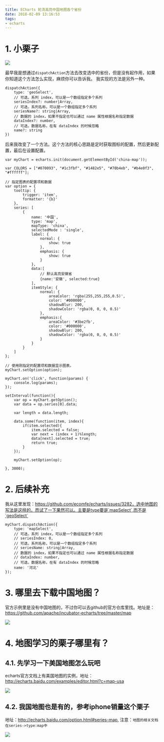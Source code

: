 ```yaml
---
title: ECharts 轮流高亮中国地图各个省份
date: 2018-02-09 13:16:53
tags:
- echarts
---
```


# 1. 小栗子

![](/images/20180209131759_k10o0Z_bVVWEB.jpeg)

最早我是想通过`dispatchAction`方法去改变选中的省份，但是没有起作用，如果你知道这个方法怎么实现，麻烦你可以告诉我。
我实现的方法是另外一种。

```
dispatchAction({
    type: 'geoSelect',
    // 可选，系列 index，可以是一个数组指定多个系列
    seriesIndex?: number|Array,
    // 可选，系列名称，可以是一个数组指定多个系列
    seriesName?: string|Array,
    // 数据的 index，如果不指定也可以通过 name 属性根据名称指定数据
    dataIndex?: number,
    // 可选，数据名称，在有 dataIndex 的时候忽略
    name?: string
})
```

后来我改变了一个方法。这个方法的核心思路是定时获取图标的配置，然后更新配置，最后在设置配置。
```
var myChart = echarts.init(document.getElementById('china-map'));

var COLORS = ["#070093", "#1c3fbf", "#1482e5", "#70b4eb", "#b4e0f3", "#ffffff"];

// 指定图表的配置项和数据
var option = {
    tooltip: {
        trigger: 'item',
        formatter: '{b}'
    },
    series: [
        {
            name: '中国',
            type: 'map',
            mapType: 'china',
            selectedMode : 'single',
            label: {
                normal: {
                    show: true
                },
                emphasis: {
                    show: true
                }
            },
            data:[
                // 默认高亮安徽省
                {name:'安徽', selected:true}
            ],
            itemStyle: {
                normal: {
                    areaColor: 'rgba(255,255,255,0.5)',
                    color: '#000000',
                    shadowBlur: 200,
                    shadowColor: 'rgba(0, 0, 0, 0.5)'
                },
                emphasis:{
                    areaColor: '#3be2fb',
                    color: '#000000',
                    shadowBlur: 200,
                    shadowColor: 'rgba(0, 0, 0, 0.5)'
                }
            }
        }
    ]
};

// 使用刚指定的配置项和数据显示图表。
myChart.setOption(option);

myChart.on('click', function(params) {
    console.log(params);
});

setInterval(function(){
    var op = myChart.getOption();
    var data = op.series[0].data;

    var length = data.length;

    data.some(function(item, index){
        if(item.selected){
            item.selected = false;
            var next = (index + 1)%length;
            data[next].selected = true;
            return true;
        }
    });

    myChart.setOption(op);

}, 3000);
```

# 2. 后续补充
我从这里发现：https://github.com/ecomfe/echarts/issues/3282，选中地图的写法是这样的，而试了一下果然可以。主要是type要是`mapSelect`,而不是`geoSelect`
```
myChart.dispatchAction({
    type: 'mapSelect',
    // 可选，系列 index，可以是一个数组指定多个系列
    // seriesIndex: 0,
    // 可选，系列名称，可以是一个数组指定多个系列
    // seriesName: string|Array,
    // 数据的 index，如果不指定也可以通过 name 属性根据名称指定数据
    // dataIndex: number,
    // 可选，数据名称，在有 dataIndex 的时候忽略
    name: '河北'
});
```

# 3. 哪里去下载中国地图？

官方示例里是没有中国地图的，不过你可以去github的官方仓库里找。地址是：https://github.com/apache/incubator-echarts/tree/master/map

![](/images/20180509112951_wNvh6u_Jietu20180509-112929.jpeg)

# 4. 地图学习的栗子哪里有？

## 4.1. 先学习一下美国地图怎么玩吧

echarts官方文档上有美国地图的实例，地址：http://echarts.baidu.com/examples/editor.html?c=map-usa

![](/images/20180509113143_019h7i_Jietu20180509-113135.jpeg)

## 4.2. 我国地图也是有的，参考iphone销量这个栗子

地址：http://echarts.baidu.com/option.html#series-map, 注意：`地图的相关文档在series->type:map中`

![](/images/20180509113253_Y1hJI4_Jietu20180509-113227.jpeg)



